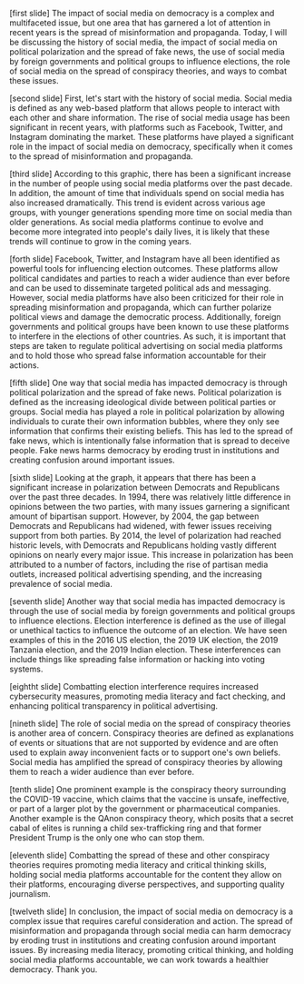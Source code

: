 [first slide]
The impact of social media on democracy is a complex and multifaceted issue, but one area that has garnered a lot of attention in recent years is the spread of misinformation and propaganda. Today, I will be discussing the history of social media, the impact of social media on political polarization and the spread of fake news, the use of social media by foreign governments and political groups to influence elections, the role of social media on the spread of conspiracy theories, and ways to combat these issues.

[second slide]
First, let's start with the history of social media. Social media is defined as any web-based platform that allows people to interact with each other and share information. The rise of social media usage has been significant in recent years, with platforms such as Facebook, Twitter, and Instagram dominating the market. These platforms have played a significant role in the impact of social media on democracy, specifically when it comes to the spread of misinformation and propaganda.

[third slide]
According to this graphic, there has been a significant increase in the number of people using social media platforms over the past decade. In addition, the amount of time that individuals spend on social media has also increased dramatically. This trend is evident across various age groups, with younger generations spending more time on social media than older generations. As social media platforms continue to evolve and become more integrated into people's daily lives, it is likely that these trends will continue to grow in the coming years.

[forth slide]
Facebook, Twitter, and Instagram have all been identified as powerful tools for influencing election outcomes. These platforms allow political candidates and parties to reach a wider audience than ever before and can be used to disseminate targeted political ads and messaging. However, social media platforms have also been criticized for their role in spreading misinformation and propaganda, which can further polarize political views and damage the democratic process. Additionally, foreign governments and political groups have been known to use these platforms to interfere in the elections of other countries. As such, it is important that steps are taken to regulate political advertising on social media platforms and to hold those who spread false information accountable for their actions.

[fifth slide]
One way that social media has impacted democracy is through political polarization and the spread of fake news. Political polarization is defined as the increasing ideological divide between political parties or groups. Social media has played a role in political polarization by allowing individuals to curate their own information bubbles, where they only see information that confirms their existing beliefs. This has led to the spread of fake news, which is intentionally false information that is spread to deceive people. Fake news harms democracy by eroding trust in institutions and creating confusion around important issues.

[sixth slide]
Looking at the graph, it appears that there has been a significant increase in polarization between Democrats and Republicans over the past three decades. In 1994, there was relatively little difference in opinions between the two parties, with many issues garnering a significant amount of bipartisan support. However, by 2004, the gap between Democrats and Republicans had widened, with fewer issues receiving support from both parties. By 2014, the level of polarization had reached historic levels, with Democrats and Republicans holding vastly different opinions on nearly every major issue. This increase in polarization has been attributed to a number of factors, including the rise of partisan media outlets, increased political advertising spending, and the increasing prevalence of social media.

[seventh slide]
Another way that social media has impacted democracy is through the use of social media by foreign governments and political groups to influence elections. Election interference is defined as the use of illegal or unethical tactics to influence the outcome of an election. We have seen examples of this in the 2016 US election, the 2019 UK election, the 2019 Tanzania election, and the 2019 Indian election. These interferences can include things like spreading false information or hacking into voting systems. 

[eightht slide]
Combatting election interference requires increased cybersecurity measures, promoting media literacy and fact checking, and enhancing political transparency in political advertising.

[nineth slide]
The role of social media on the spread of conspiracy theories is another area of concern. Conspiracy theories are defined as explanations of events or situations that are not supported by evidence and are often used to explain away inconvenient facts or to support one's own beliefs. Social media has amplified the spread of conspiracy theories by allowing them to reach a wider audience than ever before. 

[tenth slide]
One prominent example is the conspiracy theory surrounding the COVID-19 vaccine, which claims that the vaccine is unsafe, ineffective, or part of a larger plot by the government or pharmaceutical companies. Another example is the QAnon conspiracy theory, which posits that a secret cabal of elites is running a child sex-trafficking ring and that former President Trump is the only one who can stop them. 

[eleventh slide]
Combatting the spread of these and other conspiracy theories requires promoting media literacy and critical thinking skills, holding social media platforms accountable for the content they allow on their platforms, encouraging diverse perspectives, and supporting quality journalism.

[twelveth slide]
In conclusion, the impact of social media on democracy is a complex issue that requires careful consideration and action. The spread of misinformation and propaganda through social media can harm democracy by eroding trust in institutions and creating confusion around important issues. By increasing media literacy, promoting critical thinking, and holding social media platforms accountable, we can work towards a healthier democracy. Thank you.
